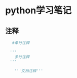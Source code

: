 # python学习笔记

## 注释

```python
   #单行注释
```

```python
  '''
    多行注释
  '''
```

```python
    '''文档注释'''
```